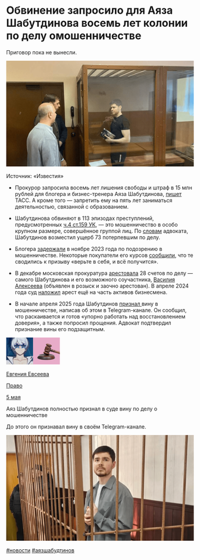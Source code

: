 # Обвинение запросило для Аяза Шабутдинова восемь лет колонии по делу омошенничестве

Приговор пока не вынесли.

![Источник: «Известия»](images/image_1.jpg)

Источник: «Известия»

  * Прокурор запросила восемь лет лишения свободы и штраф в 15 млн рублей для блогера и бизнес-тренера Аяза Шабутдинова, [пишет](https://api.vc.ru/v2.8/redirect?to=https%3A%2F%2Ftass.ru%2Fproisshestviya%2F25434679&postId=2294129) ТАСС. А кроме того — запретить ему на пять лет заниматься деятельностью, связанной с образованием.
  * Шабутдинова обвиняют в 113 эпизодах преступлений, предусмотренных [ч.4 ст.159 УК](https://api.vc.ru/v2.8/redirect?to=https%3A%2F%2Fwww.consultant.ru%2Fdocument%2Fcons_doc_LAW_10699%2F8012ecdf64b7c9cfd62e90d7f55f9b5b7b72b755%2F&postId=2294129), — это мошенничество в особо крупном размере, совершённое группой лиц. По [словам](https://api.vc.ru/v2.8/redirect?to=https%3A%2F%2Ft.me%2Ftass_agency%2F345337&postId=2294129) адвоката, Шабутдинов возместил ущерб 73 потерпевшим по делу.
  * Блогера [задержали](https://vc.ru/money/902235) в ноябре 2023 года по подозрению в мошенничестве. Некоторые покупатели его курсов [сообщили](https://vc.ru/money/902598-ayaza-shabutdinova-zaderzhali-posle-zayavleniy-vosmi-uchenikov-otdavshih-za-ego-kursy-4-mln-rubley), что те сводились к призыву «верьте в себя, и всё получится».
  * В декабре московская прокуратура [арестовала](https://vc.ru/legal/944158-moskovskaya-prokuratura-arestovala-28-schetov-po-ugolovnomu-delu-ayaza-shabutdinova) 28 счетов по делу — самого Шабутдинова и его возможного соучастника, [Василия Алексеева](https://api.vc.ru/v2.8/redirect?to=https%3A%2F%2Fwww.vesti.ru%2Farticle%2F3887796&postId=2294129) (объявлен в розыск и заочно арестован). В апреле 2024 года суд [наложил](https://vc.ru/legal/1109389-sud-arestoval-imushchestvo-ayaza-shabutdinova) арест ещё на часть активов бизнесмена.

  * В начале апреля 2025 года Шабутдинов [признал ](https://vc.ru/legal/1902725-ayaz-shabutdinov-priznal-vinu-v-moshennichestve)вину в мошенничестве, написав об этом в Telegram-канале. Он сообщил, что раскаивается и готов «упорно работать над восстановлением доверия», а также попросил прощения. Адвокат подтвердил признание вины его подзащитным.

[![](images/image_2.jpg)](/id617692)[![](images/image_3.jpg)](/id199120)

[Евгения Евсеева](/id617692)

[Право](/id199120)

[5 мая](/id199120/1966719-ayaz-shabutdinov-polnostyu-priznal-v-sude-vinu-po-delu-o-moshennichestve)

Аяз Шабутдинов полностью признал в суде вину по делу о мошенничестве

До этого он признавал вину в своём Telegram-канале.

![Источник: Telegram-канал судов общей юрисдикции Москвы](images/image_4.jpg)

[](/id199120/1966719-ayaz-shabutdinov-polnostyu-priznal-v-sude-vinu-po-delu-o-moshennichestve)

[#новости](/tag/новости) [#аязшабудтинов](/tag/аязшабудтинов)